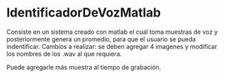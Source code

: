 # IdentificadorDeVozMatlab
Consiste en un sistema creado con matlab el cual toma muestras de voz y posteriormente genera un promedio, para que el usuario se pueda indentificar.
Cambios a realizar: se deben agregar 4 imagenes y modificar los nombres de los .wav al que requiera.

Puede agregarle más muestra al tiempo de grabación.

